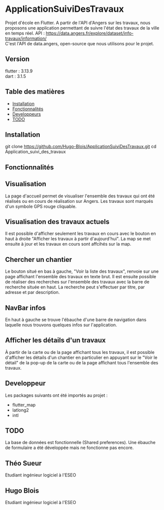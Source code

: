 # ApplicationSuiviDesTravaux

Projet d'école en Flutter. A partir de l'API d'Angers sur les travaux, nous proposons une application permettant de suivre l'état des travaux de la ville en temps réel.
API : https://data.angers.fr/explore/dataset/info-travaux/information/  
C'est l'API de data.angers, open-source que nous utilisons pour le projet.

## Version
flutter : 3.13.9  
dart : 3.1.5

## Table des matières

- [Installation](#installation)
- [Fonctionnalités](#fonctionnalités)
- [Developpeurs](#developpeur)
- [TODO](#todo)

## Installation
git clone https://github.com/Hugo-Blois/ApplicationSuiviDesTravaux.git
cd Application_suivi_des_travaux

## Fonctionnalités

## Visualisation 
La page d'accueil permet de visualiser l'ensemble des travaux qui ont été réalisés ou en cours de réalisation sur Angers. Les travaux sont marqués d'un symbole GPS rouge cliquable.

## Visualisation des travaux actuels
Il est possible d'afficher seulement les travaux en cours avec le bouton en haut à droite "Afficher les travaux à partir d'aujourd'hui". La map se met ensuite à jour et les travaux en cours sont affcihés sur la map.

## Chercher un chantier
Le bouton situé en bas à gauche, "Voir la liste des travaux", renvoie sur une page affichant l'ensemble des travaux en texte brut. Il est ensuite possible de réaliser des recherches sur l'ensemble des travaux avec la barre de recherche située en haut. La recherche peut s'effectuer par titre, par adresse et par description.

## NavBar infos
En haut à gauche se trouve l'ébauche d'une barre de navigation dans laquelle nous trouvons quelques infos sur l'application.

## Afficher les détails d'un travaux
À partir de la carte ou de la page affichant tous les travaux, il est possible d'afficher les détails d'un chantier en particulier en appuyant sur le "Voir le détail" de la pop-up de la carte ou de la page affichant tous l'ensemble des travaux.


## Developpeur
Les packages suivants ont été importés au projet :
- flutter_map
- latlong2
- intl

## TODO
La base de données est fonctionnelle (Shared preferences). Une ébauche de formulaire a été développée mais ne fonctionne pas encore.

## Théo Sueur
Etudiant ingénieur logiciel à l'ESEO

## Hugo Blois
Etudiant ingénieur logiciel à l'ESEO

